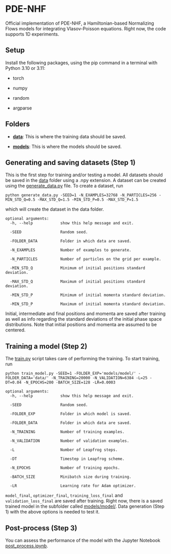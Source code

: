 # PDE-NHF

Official implementation of PDE-NHF, a Hamiltonian-based Normalizing Flows models for integrating Vlasov-Poisson equations.
Right now, the code supports 1D experiments.


## Setup

Install the following packages, using the pip command in a terminal with Python 3.10 or 3.11:

- torch

- numpy

- random

- argparse


## Folders

- **[data](data/)**: This is where the training data should be saved.

- **[models](model/)**: This is where the models should be saved.



## Generating and saving datasets (Step 1)

This is the first step for training and/or testing a model.
All datasets should be saved in the [data](data/) folder using a .npy extension.
A dataset can be created using the [generate_data.py](generate_data.py) file. To create a dataset, run

```commandline
python generate_data.py -SEED=1 -N_EXAMPLES=32768 -N_PARTICLES=256 -MIN_STD_Q=0.5 -MAX_STD_Q=1.5 -MIN_STD_P=0.5 -MAX_STD_P=1.5
```

which will create the dataset in the data folder. 

```
optional arguments:
  -h, --help            show this help message and exit.

  -SEED                 Random seed.
  
  -FOLDER_DATA          Folder in which data are saved.

  -N_EXAMPLES           Number of examples to generate.

  -N_PARTICLES          Number of particles on the grid per example.

  -MIN_STD_Q            Minimum of initial positions standard deviation.
  
  -MAX_STD_Q            Maximum of initial positions standard deviation.
  
  -MIN_STD_P            Minimum of initial momenta standard deviation.
  
  -MIN_STD_P            Maximum of initial momenta standard deviation.
```

Initial, intermediate and final positions and momenta are saved after training as well as 
info regarding the standard deviations of the initial phase space distributions. Note that
initial positions and momenta are assumed to be centered.



## Training a model (Step 2)

The [train.py](train.py) script takes care of performing the training.
To start training, run

```commandline
python train_model.py -SEED=1 -FOLDER_EXP='models/model/' -FOLDER_DATA='data/' -N_TRAINING=20000 -N_VALIDATION=6384 -L=25 -DT=0.04 -N_EPOCHS=200 -BATCH_SIZE=128 -LR=0.0003
```

```
optional arguments:
  -h, --help            show this help message and exit.

  -SEED                 Random seed.
  
  -FOLDER_EXP           Folder in which model is saved.
  
  -FOLDER_DATA          Folder in which data are saved.

  -N_TRAINING           Number of training examples.

  -N_VALIDATION         Number of validation examples.

  -L                    Number of Leapfrog steps.

  -DT                   Timestep in Leapfrog scheme.

  -N_EPOCHS             Number of training epochs.

  -BATCH_SIZE           Minibatch size during training.

  -LR                   Learning rate for Adam optimizer.
```

`model_final`, `optimizer_final`, `training_loss_final` and `validation_loss_final` are saved after training. 
Right now, there is a saved trained model in the subfolder called [models/model/](models/model/). 
Data generation (Step 1) with the above options is needed to test it.



## Post-process (Step 3)

You can assess the performance of the model with the Jupyter Notebook [post_process.ipynb](post_process.ipynb).




